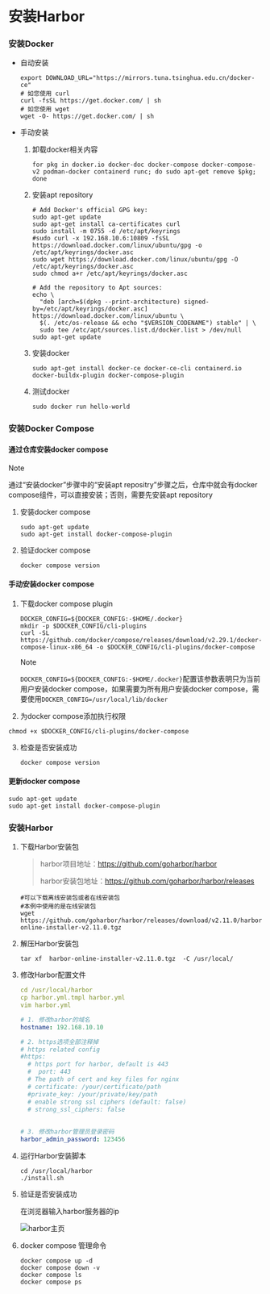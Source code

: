 # 安装Harbor

### 安装Docker

- 自动安装

  ```shell
  export DOWNLOAD_URL="https://mirrors.tuna.tsinghua.edu.cn/docker-ce"
  # 如您使用 curl
  curl -fsSL https://get.docker.com/ | sh
  # 如您使用 wget
  wget -O- https://get.docker.com/ | sh
  ```

- 手动安装

  1. 卸载docker相关内容

     ```shell
     for pkg in docker.io docker-doc docker-compose docker-compose-v2 podman-docker containerd runc; do sudo apt-get remove $pkg; done
     ```

  2. 安装apt repository

     ```shell
     # Add Docker's official GPG key:
     sudo apt-get update
     sudo apt-get install ca-certificates curl
     sudo install -m 0755 -d /etc/apt/keyrings
     #sudo curl -x 192.168.10.6:10809 -fsSL https://download.docker.com/linux/ubuntu/gpg -o /etc/apt/keyrings/docker.asc
     sudo wget https://download.docker.com/linux/ubuntu/gpg -O /etc/apt/keyrings/docker.asc
     sudo chmod a+r /etc/apt/keyrings/docker.asc
     
     # Add the repository to Apt sources:
     echo \
       "deb [arch=$(dpkg --print-architecture) signed-by=/etc/apt/keyrings/docker.asc] https://download.docker.com/linux/ubuntu \
       $(. /etc/os-release && echo "$VERSION_CODENAME") stable" | \
       sudo tee /etc/apt/sources.list.d/docker.list > /dev/null
     sudo apt-get update
     ```

  3. 安装docker

     ```shell
     sudo apt-get install docker-ce docker-ce-cli containerd.io docker-buildx-plugin docker-compose-plugin
     ```

  4. 测试docker

     ```shell
     sudo docker run hello-world
     ```

     

### 安装Docker Compose

#### 通过仓库安装docker compose

> [!NOTE]
>
> 通过“安装docker”步骤中的“安装apt repositry”步骤之后，仓库中就会有docker compose组件，可以直接安装；否则，需要先安装apt repository

1. 安装docker compose

   ```shell
   sudo apt-get update
   sudo apt-get install docker-compose-plugin
   ```

2. 验证docker compose

   ```shell
   docker compose version
   ```

#### 手动安装docker compose

1. 下载docker compose plugin

   ```shell
   DOCKER_CONFIG=${DOCKER_CONFIG:-$HOME/.docker}
   mkdir -p $DOCKER_CONFIG/cli-plugins
   curl -SL https://github.com/docker/compose/releases/download/v2.29.1/docker-compose-linux-x86_64 -o $DOCKER_CONFIG/cli-plugins/docker-compose
   ```

   > [!NOTE]
   >
   > `DOCKER_CONFIG=${DOCKER_CONFIG:-$HOME/.docker}`配置该参数表明只为当前用户安装docker compose，如果需要为所有用户安装docker compose，需要使用`DOCKER_CONFIG=/usr/local/lib/docker`

2.  为docker compose添加执行权限

   ```shell
   chmod +x $DOCKER_CONFIG/cli-plugins/docker-compose
   ```

3. 检查是否安装成功

   ```shell
   docker compose version
   ```

   

#### 更新docker compose

```shell
sudo apt-get update
sudo apt-get install docker-compose-plugin
```

### 安装Harbor

1. 下载Harbor安装包

   > harbor项目地址：https://github.com/goharbor/harbor
   >
   > harbor安装包地址：https://github.com/goharbor/harbor/releases

   ```shell
   #可以下载离线安装包或者在线安装包
   #本例中使用的是在线安装包
   wget https://github.com/goharbor/harbor/releases/download/v2.11.0/harbor-online-installer-v2.11.0.tgz
   ```

2. 解压Harbor安装包

   ```shell
   tar xf  harbor-online-installer-v2.11.0.tgz  -C /usr/local/
   ```

   

3. 修改Harbor配置文件

   ```yaml
   cd /usr/local/harbor
   cp harbor.yml.tmpl harbor.yml
   vim harbor.yml
   
   # 1. 修改harbor的域名
   hostname: 192.168.10.10
   
   # 2. https选项全部注释掉
   # https related config
   #https:
     # https port for harbor, default is 443
     #  port: 443
     # The path of cert and key files for nginx
     # certificate: /your/certificate/path
     #private_key: /your/private/key/path
     # enable strong ssl ciphers (default: false)
     # strong_ssl_ciphers: false
    
    
   # 3. 修改harbor管理员登录密码
   harbor_admin_password: 123456
   ```

   

4. 运行Harbor安装脚本

   ```shell
   cd /usr/local/harbor
   ./install.sh
   ```

5. 验证是否安装成功

   在浏览器输入harbor服务器的ip

   ![harbor主页](https://telegraph-image-67p.pages.dev/file/07c79febf4fa0b911a222.png)

6. docker compose 管理命令

   ```
   docker compose up -d
   docker compose down -v
   docker compose ls
   docker compose ps
   ```

   

